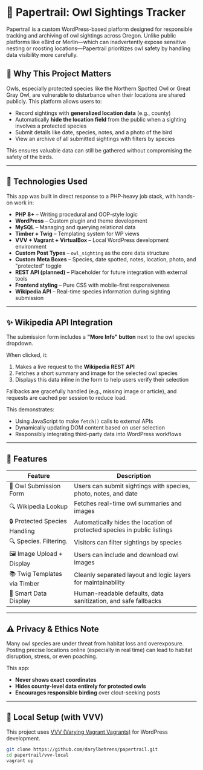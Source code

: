 # 🦉 Papertrail: Owl Sightings Tracker

Papertrail is a custom WordPress-based platform designed for responsible tracking and archiving of owl sightings across Oregon. Unlike public platforms like eBird or Merlin—which can inadvertently expose sensitive nesting or roosting locations—Papertrail prioritizes owl safety by handling data visibility more carefully.

## 🌲 Why This Project Matters

Owls, especially protected species like the Northern Spotted Owl or Great Gray Owl, are vulnerable to disturbance when their locations are shared publicly. This platform allows users to:

- Record sightings with **generalized location data** (e.g., county)
- Automatically **hide the location field** from the public when a sighting involves a protected species
- Submit details like date, species, notes, and a photo of the bird
- View an archive of all submitted sightings with filters by species

This ensures valuable data can still be gathered without compromising the safety of the birds.

---

## 🔧 Technologies Used

This app was built in direct response to a PHP-heavy job stack, with hands-on work in:

- **PHP 8+** – Writing procedural and OOP-style logic
- **WordPress** – Custom plugin and theme development
- **MySQL** – Managing and querying relational data
- **Timber + Twig** – Templating system for WP views
- **VVV + Vagrant + VirtualBox** – Local WordPress development environment
- **Custom Post Types** – `owl_sighting` as the core data structure
- **Custom Meta Boxes** – Species, date spotted, notes, location, photo, and "protected" toggle
- **REST API (planned)** – Placeholder for future integration with external tools
- **Frontend styling** – Pure CSS with mobile-first responsiveness
- **Wikipedia API** – Real-time species information during sighting submission
---

## ✨ Wikipedia API Integration

The submission form includes a **"More Info" button** next to the owl species dropdown.

When clicked, it:

1. Makes a live request to the **Wikipedia REST API**
2. Fetches a short summary and image for the selected owl species
3. Displays this data inline in the form to help users verify their selection

Fallbacks are gracefully handled (e.g., missing image or article), and requests are cached per session to reduce load.

This demonstrates:
- Using JavaScript to make `fetch()` calls to external APIs
- Dynamically updating DOM content based on user selection
- Responsibly integrating third-party data into WordPress workflows

---

## 🎯 Features

| Feature                          | Description                                                                 |
|----------------------------------|-----------------------------------------------------------------------------|
| 🦉 Owl Submission Form           | Users can submit sightings with species, photo, notes, and date            |
| 🔍 Wikipedia Lookup              | Fetches real-time owl summaries and images                                 |
| 🔒 Protected Species Handling     | Automatically hides the location of protected species in public listings   |
| 🔍 Species. Filtering.            |Visitors can filter sightings by species                    |
| 🖼️ Image Upload + Display         | Users can include and download owl images                                  |
| 📚 Twig Templates via Timber     | Cleanly separated layout and logic layers for maintainability              |
| 🧠 Smart Data Display            | Human-readable defaults, data sanitization, and safe fallbacks             |

---

## ⚠️ Privacy & Ethics Note

Many owl species are under threat from habitat loss and overexposure. Posting precise locations online (especially in real time) can lead to habitat disruption, stress, or even poaching.

This app:
- **Never shows exact coordinates**
- **Hides county-level data entirely for protected owls**
- **Encourages responsible birding** over clout-seeking posts

---

## 🚀 Local Setup (with VVV)

This project uses [VVV (Varying Vagrant Vagrants)](https://varyingvagrantvagrants.org/) for WordPress development.

```bash
git clone https://github.com/darylbehrens/papertrail.git
cd papertrail/vvv-local
vagrant up
